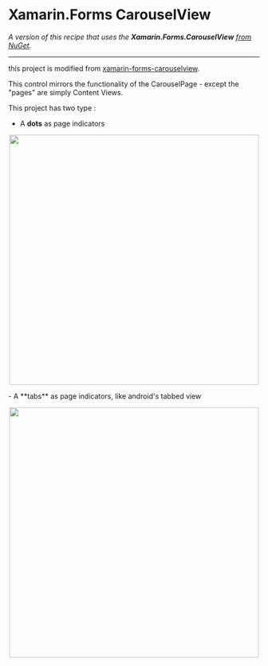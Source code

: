 # Xamarin.Forms CarouselView

_A version of this recipe that uses the **Xamarin.Forms.CarouselView** [from NuGet](https://www.nuget.org/packages/CarouselView/)._

---

this project is modified from  [xamarin-forms-carouselview](https://github.com/chrisriesgo/xamarin-forms-carouselview).

This control mirrors the functionality of the CarouselPage - except the "pages" are simply Content Views.

This project has two type :
- A  **dots** as page indicators
<p align="center">
<img height="500" src="https://github.com/andy840119-Xamarin/xamarin-forms-carouselview/blob/master/Images/dotview.gif" />
</p>
- A  **tabs** as page indicators, like android's tabbed view
<p align="center">
<img height="500" src="https://github.com/andy840119-Xamarin/xamarin-forms-carouselview/blob/master/Images/tabbedView.gif" />
</p>

